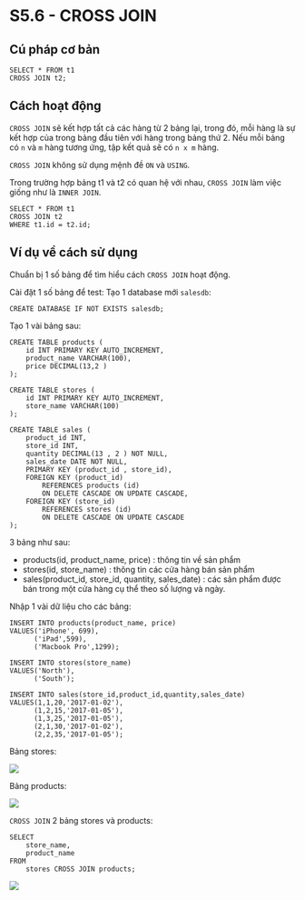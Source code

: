 # S5.6 - CROSS JOIN

## Cú pháp cơ bản
```
SELECT * FROM t1
CROSS JOIN t2;
```

## Cách hoạt động
`CROSS JOIN` sẽ kết hợp tất cả các hàng từ 2 bảng lại, trong đó, mỗi hàng là sự kết hợp của trong bảng đầu tiên với hàng trong bảng thứ 2. Nếu mỗi bảng có `n` và `m` hàng tương ứng, tập kết quả sẽ có `n x m` hàng.

`CROSS JOIN` không sử dụng mệnh đề `ON` và `USING`.

Trong trường hợp bảng t1 và t2 có quan hệ với nhau, `CROSS JOIN` làm việc giống như là `INNER JOIN`.
```
SELECT * FROM t1
CROSS JOIN t2
WHERE t1.id = t2.id;
```

## Ví dụ về cách sử dụng
Chuẩn bị 1 số bảng để tìm hiểu cách `CROSS JOIN` hoạt động.

Cài đặt 1 số bảng để test:
Tạo 1 database mới `salesdb`:
```
CREATE DATABASE IF NOT EXISTS salesdb;
```

Tạo 1 vài bảng sau:
```
CREATE TABLE products (
    id INT PRIMARY KEY AUTO_INCREMENT,
    product_name VARCHAR(100),
    price DECIMAL(13,2 )
);
 
CREATE TABLE stores (
    id INT PRIMARY KEY AUTO_INCREMENT,
    store_name VARCHAR(100)
);
 
CREATE TABLE sales (
    product_id INT,
    store_id INT,
    quantity DECIMAL(13 , 2 ) NOT NULL,
    sales_date DATE NOT NULL,
    PRIMARY KEY (product_id , store_id),
    FOREIGN KEY (product_id)
        REFERENCES products (id)
        ON DELETE CASCADE ON UPDATE CASCADE,
    FOREIGN KEY (store_id)
        REFERENCES stores (id)
        ON DELETE CASCADE ON UPDATE CASCADE
);
```
3 bảng như sau:
- products(id, product_name, price) : thông tin về sản phẩm
- stores(id, store_name) : thông tin các cửa hàng bán sản phẩm
- sales(product_id, store_id, quantity, sales_date) : các sản phẩm được bán trong một cửa hàng cụ thể theo số lượng và ngày.

Nhập 1 vài dữ liệu cho các bảng:
```
INSERT INTO products(product_name, price)
VALUES('iPhone', 699),
      ('iPad',599),
      ('Macbook Pro',1299);
 
INSERT INTO stores(store_name)
VALUES('North'),
      ('South');
 
INSERT INTO sales(store_id,product_id,quantity,sales_date)
VALUES(1,1,20,'2017-01-02'),
      (1,2,15,'2017-01-05'),
      (1,3,25,'2017-01-05'),
      (2,1,30,'2017-01-02'),
      (2,2,35,'2017-01-05');
```

Bảng stores:

<img src = "https://i.imgur.com/71Mcl3t.png">

Bảng products:

<img src = "https://i.imgur.com/o5PA6T3.png">

`CROSS JOIN` 2 bảng stores và products:
```
SELECT 
    store_name,
    product_name
FROM
    stores CROSS JOIN products;
```

<img src = "https://i.imgur.com/fgjdfJC.png">


